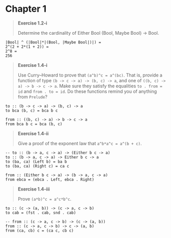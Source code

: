 # Chapter 1

> **Exercise 1.2-i**
>
> Determine the cardinality of Either Bool (Bool, Maybe Bool) -> Bool.

```
|Bool| ^ (|Bool|*|(Bool, |Maybe Bool|)|) =
2^(2 + 2*(1 + 2)) =
2^8 =
256
```

> **Exercise 1.4-i**
>
> Use Curry–Howard to prove that `(a^b)^c = a^(bc)`. That is, provide a function of type `(b -> c -> a) -> (b, c) -> a`, and one of `((b, c) -> a) -> b -> c -> a`. Make sure they satisfy the equalities `to . from = id` and `from . to = id`. Do these functions remind you of anything from `Prelude`?

```
to :: (b -> c -> a) -> (b, c) -> a
to bca (b, c) = bca b c

from :: ((b, c) -> a) -> b -> c -> a
from bca b c = bca (b, c)
```

> **Exercise 1.4-ii**
>
> Give a proof of the exponent law that `a^b*a^c = a^(b + c)`.

```
-- to :: (b -> a, c -> a) -> (Either b c -> a)
to :: (b -> a, c -> a) -> Either b c -> a
to (ba, ca) (Left b) = ba b
to (ba, ca) (Right c) = ca c

from :: (Either b c -> a) -> (b -> a, c -> a)
from ebca = (ebca . Left, ebca . Right)
```

> **Exercise 1.4-iii**
>
> Prove `(a*b)^c = a^c*b^c`.

```
to :: (c -> (a, b)) -> (c -> a, c -> b)
to cab = (fst . cab, snd . cab)

-- from :: (c -> a, c -> b) -> (c -> (a, b))
from :: (c -> a, c -> b) -> c -> (a, b)
from (ca, cb) c = (ca c, cb c)
```

